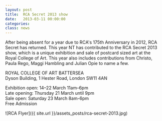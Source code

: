 ```yaml
---
layout: post
title:  RCA Secret 2013 show
date:   2013-03-11 00:00:00
categories: 
class: news
---
```


After being absent for a year due to RCA's 175th Anniversary in 2012, RCA Secret has returned. This year NT has contributed to the RCA Secret 2013 show, which is a unique exhibition and sale of postcard sized art at the Royal College of Art. This year also includes contributions from Christo, Paula Rego, Maggi Hambling and Julian Opie to name a few.

ROYAL COLLEGE OF ART BATTERSEA<br />
Dyson Building, 1 Hester Road, London SW11 4AN<br />

Exhibition open: 14–22 March 11am–6pm<br />
Late opening: Thursday 21 March until 9pm<br />
Sale open: Saturday 23 March 8am-6pm<br />
Free Admission<br />

![RCA Flyer]({{ site.url }}/assets_posts/rca-secret-2013.jpg)